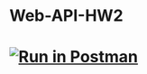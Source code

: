 # Web-API-HW2
# [![Run in Postman](https://run.pstmn.io/button.svg)](https://app.getpostman.com/run-collection/1827eeac6ecc8ba99172)
